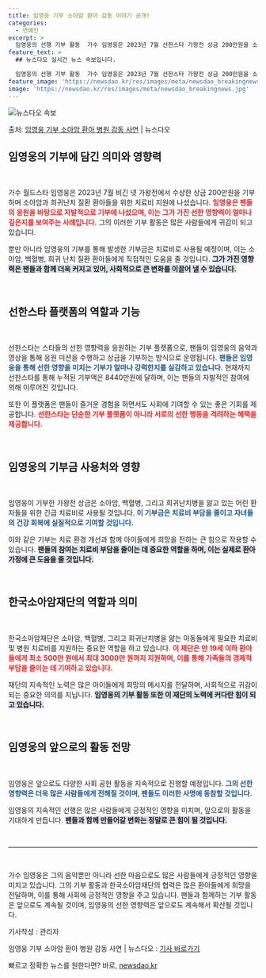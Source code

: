 ```yaml
---
title: 임영웅 기부 소아암 환아 감동 이야기 공개!
categories:
  - 연예인
excerpt: >
  임영웅의 선행 기부 활동  가수 임영웅은 2023년 7월 선한스타 가왕전 상금 200만원을 소아암, 백혈병,…
feature_text: >
  ## 뉴스다오 실시간 뉴스 속보입니다.

  임영웅의 선행 기부 활동  가수 임영웅은 2023년 7월 선한스타 가왕전 상금 200만원을 소아암, 백혈병,…
feature_image: 'https://newsdao.kr/res/images/meta/newsdao_breakingnews.jpg'
image: 'https://newsdao.kr/res/images/meta/newsdao_breakingnews.jpg'
---
```


![뉴스다오 속보](https://newsdao.kr/res/images/meta/newsdao_breakingnews.jpg)

<p>출처: <a href="https://newsdao.kr/5176" rel="dofollow">임영웅 기부 소아암 환아 병원 감동 사연</a> | 뉴스다오</p>

<h2 data-ke-size="size26">임영웅의 기부에 담긴 의미와 영향력</h2>

<p data-ke-size="size16">&nbsp;</p>

가수 월드스타 임영웅은 2023년 7월 비긴 넷 가왕전에서 수상한 상금 200만원을 기부하며 소아암과 희귀난치 질환 환아들을 위한 치료비 지원에 나섰습니다. <b><span style="color: #ee2323;">임영웅은 팬들의 응원을 바탕으로 자발적으로 기부에 나섰으며, 이는 그가 가진 선한 영향력이 얼마나 깊은지를 보여주는 사례입니다.</span></b> 그의 이러한 기부 활동은 많은 사람들에게 귀감이 되고 있습니다. 

뿐만 아니라 임영웅의 기부를 통해 발생한 기부금은 치료비로 사용될 예정이며, 이는 소아암, 백혈병, 희귀 난치 질환 환아들에게 직접적인 도움을 줄 것입니다. <b><span style="background-color: #21538527;">그가 가진 영향력은 팬들과 함께 더욱 커지고 있어, 사회적으로 큰 변화를 이끌어 낼 수 있습니다.</span></b> 

<p data-ke-size="size16">&nbsp;</p>

<h2 data-ke-size="size26">선한스타 플랫폼의 역할과 기능</h2>

<p data-ke-size="size16">&nbsp;</p>

선한스타는 스타들의 선한 영향력을 응원하는 기부 플랫폼으로, 팬들이 임영웅의 음악과 영상을 통해 응원 미션을 수행하고 상금을 기부하는 방식으로 운영됩니다. <b><span style="color: #1a5490;">팬들은 임영웅을 통해 선한 영향을 미치는 기부가 얼마나 강력한지를 실감하고 있습니다.</span></b> 현재까지 선한스타를 통해 누적된 기부액은 8440만원에 달하며, 이는 팬들의 자발적인 참여에 의해 이루어진 것입니다. 

또한 이 플랫폼은 팬들이 즐거운 경험을 하면서도 사회에 기여할 수 있는 좋은 기회를 제공합니다. <b><span style="color: #ee2323;">선한스타는 단순한 기부 플랫폼이 아니라 서로의 선한 행동을 격려하는 혜택을 제공합니다.</span></b> 

<p data-ke-size="size16">&nbsp;</p>

<h2 data-ke-size="size26">임영웅의 기부금 사용처와 영향</h2>

<p data-ke-size="size16">&nbsp;</p>

임영웅이 기부한 가왕전 상금은 소아암, 백혈병, 그리고 희귀난치병을 앓고 있는 어린 환자들을 위한 긴급 치료비로 사용될 것입니다. <b><span style="color: #1a5490;">이 기부금은 치료비 부담을 줄이고 자녀들의 건강 회복에 실질적으로 기여할 것입니다.</span></b> 

이와 같은 기부는 치료 환경 개선과 함께 아이들에게 희망을 전하는 큰 힘으로 작용할 수 있습니다. <b><span style="background-color: #21538527;">팬들의 참여는 치료비 부담을 줄이는 데 중요한 역할을 하며, 이는 실제로 환아 가정에 큰 도움을 줄 것입니다.</span></b> 

<p data-ke-size="size16">&nbsp;</p>

<h2 data-ke-size="size26">한국소아암재단의 역할과 의미</h2>

<p data-ke-size="size16">&nbsp;</p>

한국소아암재단은 소아암, 백혈병, 그리고 희귀난치병을 앓는 아동들에게 필요한 치료비 및 병원 치료비를 지원하는 중요한 역할을 하고 있습니다. <b><span style="color: #ee2323;">이 재단은 만 19세 이하 환아들에게 최소 500만 원에서 최대 3000만 원까지 지원하며, 이를 통해 가족들의 경제적 부담을 줄이는 데 기여하고 있습니다.</span></b> 

재단의 지속적인 노력은 많은 아이들에게 희망의 메시지를 전달하며, 사회적으로 귀감이 되는 중요한 의의를 지닙니다. <b><span style="background-color: #21538527;">임영웅의 기부 활동 또한 이 재단의 노력에 커다란 힘이 되고 있습니다.</span></b> 

<p data-ke-size="size16">&nbsp;</p>

<h2 data-ke-size="size26">임영웅의 앞으로의 활동 전망</h2>

<p data-ke-size="size16">&nbsp;</p>

임영웅은 앞으로도 다양한 사회 공헌 활동을 지속적으로 진행할 예정입니다. <b><span style="color: #1a5490;">그의 선한 영향력은 더욱 많은 사람들에게 전해질 것이며, 팬들도 이러한 사명에 동참할 것입니다.</span></b> 

임영웅의 지속적인 선행은 많은 사람들에게 긍정적인 영향을 미치며, 앞으로의 활동을 기대하게 만듭니다. <b><span style="background-color: #21538527;">팬들과 함께 만들어갈 변화는 정말로 큰 힘이 될 것입니다.</span></b> 

<p data-ke-size="size16">&nbsp;</p>

<hr />

<p data-ke-size="size16">&nbsp;</p>

가수 임영웅은 그의 음악뿐만 아니라 선한 마음으로도 많은 사람들에게 긍정적인 영향을 미치고 있습니다. 그의 기부 활동과 한국소아암재단의 협력은 많은 환아들에게 희망을 전달하며, 이를 통해 사회에 긍정적인 영향을 주고 있습니다. 팬들과 함께하는 기부 활동은 앞으로도 계속될 것이며, 임영웅의 선한 영향력은 앞으로도 계속해서 확산될 것입니다. 

기사작성 : 관리자

임영웅 기부 소아암 환아 병원 감동 사연 | 뉴스다오  : <a href="https://newsdao.kr/5176">기사 바로가기</a> 

빠르고 정확한 뉴스를 원한다면? 바로, <a href="https://newsdao.kr" rel="dofollow">newsdao.kr</a>


